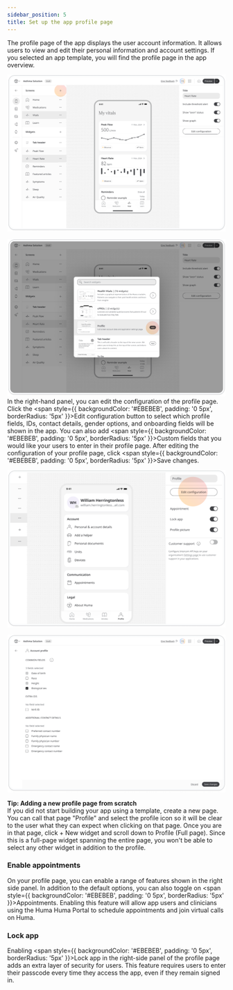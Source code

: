 ```yaml
---
sidebar_position: 5
title: Set up the app profile page
---
```

The profile page of the app displays the user account information. It allows users to view and edit their personal information and account settings. If you selected an app template, you will find the profile page in the app overview. 

![alt text](<../assets/Creating profile screen.png>)

![alt text](<../assets/Profile edit-0.png>)
In the right-hand panel, you can edit the configuration of the profile page. Click the <span style={{ backgroundColor: '#EBEBEB', padding: '0 5px', borderRadius: '5px' }}>Edit configuration</span> button to select which profile fields, IDs, contact details, gender options, and onboarding fields will be shown in the app. You can also add <span style={{ backgroundColor: '#EBEBEB', padding: '0 5px', borderRadius: '5px' }}>Custom fields</span> that you would like your users to enter in their profile page. After editing the configuration of your profile page, click <span style={{ backgroundColor: '#EBEBEB', padding: '0 5px', borderRadius: '5px' }}>Save changes</span>.

![alt text](<../assets/Profile edit-1.png>)

![alt text](<../assets/Profile edit-2.png>)
<div style={{ backgroundColor: 'transparent', border: '1px solid #297A7A', borderBottomWidth: '1px', borderRightWidth: '1px', padding: '10px', borderRadius: '5px', marginBottom: '10px' }}>
  <strong>Tip: Adding a new profile page from scratch</strong><br/>
  <span>If you did not start building your app using a template, create a new page. You can call that page "Profile" and select the profile icon so it will be clear to the user what they can expect when clicking on that page. Once you are in that page, click <span style={{ backgroundColor: '#EBEBEB', padding: '0 5px', borderRadius: '5px' }}>+ New widget</span> and scroll down to <span style={{ backgroundColor: '#EBEBEB', padding: '0 5px', borderRadius: '5px' }}>Profile (Full page)</span>. Since this is a full-page widget spanning the entire page, you won't be able to select any other widget in addition to the profile.</span>
</div>

### Enable appointments

On your profile page, you can enable a range of features shown in the right side panel. In addition to the default options, you can also toggle on <span style={{ backgroundColor: '#EBEBEB', padding: '0 5px', borderRadius: '5px' }}>Appointments</span>. Enabling this feature will allow app users and clinicians using the Huma Huma Portal to schedule appointments and join virtual calls on Huma. 

### Lock app

Enabling <span style={{ backgroundColor: '#EBEBEB', padding: '0 5px', borderRadius: '5px' }}>Lock app</span> in the right-side panel of the profile page adds an extra layer of security for users. This feature requires users to enter their passcode every time they access the app, even if they remain signed in.
